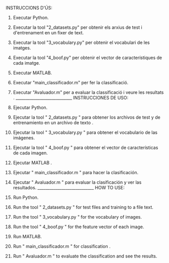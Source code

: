 INSTRUCCIONS D'ÚS:

1. Executar Python.
2. Executar la tool "2_datasets.py" per obtenir els arxius de test i d'entrenament en un fixer de text.
3. Executar la tool "3_vocabulary.py" per obtenir el vocabulari de les imatges.
4. Executar la tool "4_boof.py" per obtenir el vector de característiques de cada imatge.
5. Executar MATLAB.
6. Executar "main_classificador.m" per fer la classificació.
7. Executar "Avaluador.m" per a evaluar la classificació i veure les resultats .
                                      ____________________________
INSTRUCCIONES DE USO:

1. Ejecutar Python.
2. Ejecutar la tool " 2_datasets.py " para obtener los archivos de test y de entrenamiento en un archivo de texto .
3. Ejecutar la tool " 3_vocabulary.py " para obtener el vocabulario de las imágenes.
4. Ejecutar la tool " 4_boof.py " para obtener el vector de características de cada imagen.
5. Ejecutar MATLAB .
6. Ejecutar " main_classificador.m " para hacer la clasificación.
7. Ejecutar " Avaluador.m " para evaluar la clasificación y ver las resultados.
                                      ____________________________
HOW TO USE:

1. Run Python.
2. Run the tool " 2_datasets.py " for test files and training to a file text.
3. Run the tool " 3_vocabulary.py " for the vocabulary of images.
4. Run the tool " 4_boof.py " for the feature vector of each image.
5. Run MATLAB.
6. Run " main_classificador.m " for classification .
7. Run " Avaluador.m " to evaluate the classification and see the results.




